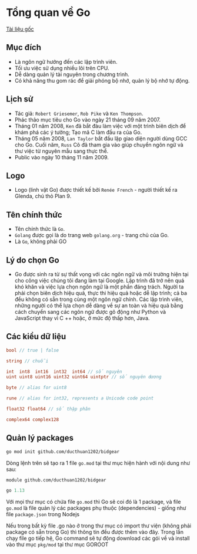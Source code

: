 # Tổng quan về Go 
[Tài liệu gốc](https://golang.org/doc/faq#nil_error)

## Mục đích
- Là ngôn ngữ hướng đến các lập trình viên.
- Tối ưu việc sử dụng nhiều lõi trên CPU.
- Dễ dàng quản lý tài nguyên trong chương trình.
- Có khả năng thu gom rác để giải phóng bộ nhớ, quản lý bộ nhớ tự động.

## Lịch sử
- Tác giả: `Robert Griesemer`, `Rob Pike` và `Ken Thompson`.
- Phác thảo mục tiêu cho Go vào ngày 21 tháng 09 năm 2007.
- Tháng 01 năm 2008, `Ken` đã bắt đàu làm việc với một trình biên dịch để khám phá các ý tưởng; Tạo mã C làm đầu ra của Go.
- Tháng 05 năm 2008, `Lan Taylor` bắt đầu lập giao diện người dùng GCC cho Go. Cuối năm, `Russ` Cõ đã tham gia vào giúp chuyển 
ngôn ngữ và thư việc từ nguyên mẫu sang thực thể.
- Public vào ngày 10 tháng 11 năm 2009.

## Logo
- Logo (linh vật Go) được thiết kế bởi `Renée French` - người thiết kế ra Glenda, chú thỏ Plan 9.

## Tên chính thức 
- Tên chính thức là `Go`. 
- `Golang` được gọi là do trang web `golang.org` - trang chủ của Go.
- Là `Go`, không phải GO 

## Lý do chọn Go
- Go được sinh ra từ sự thất vọng với các ngôn ngữ và môi trường hiện tại cho công việc chúng tôi đang làm tại Google. Lập trình đã trở nên quá khó khăn và việc lựa chọn ngôn ngữ là một phần đáng trách. Người ta phải chọn biên dịch hiệu quả, thực thi hiệu quả hoặc dễ lập trình; cả ba đều không có sẵn trong cùng một ngôn ngữ chính. Các lập trình viên, những người có thể lựa chọn dễ dàng về sự an toàn và hiệu quả bằng cách chuyển sang các ngôn ngữ được gõ động như Python và JavaScript thay vì C ++ hoặc, ở mức độ thấp hơn, Java.

## Các kiểu dữ liệu
```go
bool // true | false

string // chuỗi

int  int8  int16  int32  int64 // số nguyên
uint uint8 uint16 uint32 uint64 uintptr // số nguyên dương

byte // alias for uint8

rune // alias for int32, represents a Unicode code point

float32 float64 // số thập phân

complex64 complex128
```

## Quản lý packages
```bash
go mod init github.com/ducthuan1202/bidgear
```

Dòng lệnh trên sẽ tạo ra 1 file `go.mod` tại thư mục hiện hành với nội dung như sau:
```mod
module github.com/ducthuan1202/bidgear

go 1.13
```

Với mọi thư mục có chứa file `go.mod` thì Go sẽ coi đó là 1 package, và file `go.mod` là file 
quản lý các packages phụ thuộc (dependencies) - giống như file `package.json` trong Nodejs

Nếu trong bất kỳ file .go nào ở trong thư mục có import thư viện (không phải package có sẵn trong Go) 
thì thông tin đều được thêm vào đây. Trong lần chạy file go tiếp hệ, Go command sẽ tự động download các gói 
về và install vào thư mục `pkg/mod` tại thư mục GOROOT
